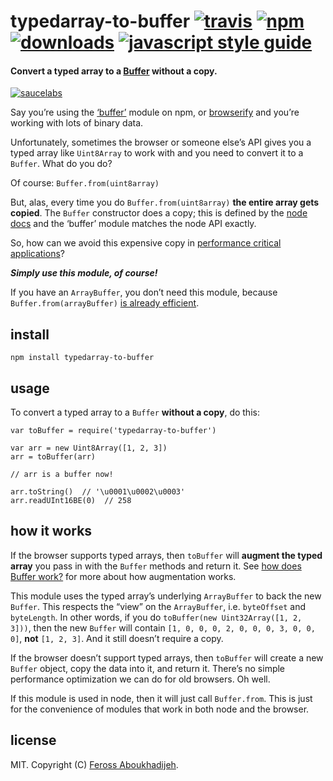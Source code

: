 typedarray-to-buffer [![travis](https://img.shields.io/travis/feross/typedarray-to-buffer/master.svg)](https://travis-ci.org/feross/typedarray-to-buffer) [![npm](https://img.shields.io/npm/v/typedarray-to-buffer.svg)](https://npmjs.org/package/typedarray-to-buffer) [![downloads](https://img.shields.io/npm/dm/typedarray-to-buffer.svg)](https://npmjs.org/package/typedarray-to-buffer) [![javascript style guide](https://img.shields.io/badge/code_style-standard-brightgreen.svg)](https://standardjs.com)
======================================================================================================================================================================================================================================================================================================================================================================================================================================================================================================================

#### Convert a typed array to a [Buffer](https://github.com/feross/buffer) without a copy.

[![saucelabs](https://saucelabs.com/browser-matrix/typedarray-to-buffer.svg)](https://saucelabs.com/u/typedarray-to-buffer)

Say you’re using the [‘buffer’](https://github.com/feross/buffer) module on npm, or [browserify](http://browserify.org/) and you’re working with lots of binary data.

Unfortunately, sometimes the browser or someone else’s API gives you a typed array like `Uint8Array` to work with and you need to convert it to a `Buffer`. What do you do?

Of course: `Buffer.from(uint8array)`

But, alas, every time you do `Buffer.from(uint8array)` **the entire array gets copied**. The `Buffer` constructor does a copy; this is defined by the [node docs](http://nodejs.org/api/buffer.html) and the ‘buffer’ module matches the node API exactly.

So, how can we avoid this expensive copy in [performance critical applications](https://github.com/feross/buffer/issues/22)?

***Simply use this module, of course!***

If you have an `ArrayBuffer`, you don’t need this module, because `Buffer.from(arrayBuffer)` [is already efficient](https://nodejs.org/api/buffer.html#buffer_class_method_buffer_from_arraybuffer_byteoffset_length).

install
-------

    npm install typedarray-to-buffer

usage
-----

To convert a typed array to a `Buffer` **without a copy**, do this:

    var toBuffer = require('typedarray-to-buffer')

    var arr = new Uint8Array([1, 2, 3])
    arr = toBuffer(arr)

    // arr is a buffer now!

    arr.toString()  // '\u0001\u0002\u0003'
    arr.readUInt16BE(0)  // 258

how it works
------------

If the browser supports typed arrays, then `toBuffer` will **augment the typed array** you pass in with the `Buffer` methods and return it. See [how does Buffer work?](https://github.com/feross/buffer#how-does-it-work) for more about how augmentation works.

This module uses the typed array’s underlying `ArrayBuffer` to back the new `Buffer`. This respects the “view” on the `ArrayBuffer`, i.e. `byteOffset` and `byteLength`. In other words, if you do `toBuffer(new Uint32Array([1, 2, 3]))`, then the new `Buffer` will contain `[1, 0, 0, 0, 2, 0, 0, 0, 3, 0, 0, 0]`, **not** `[1, 2, 3]`. And it still doesn’t require a copy.

If the browser doesn’t support typed arrays, then `toBuffer` will create a new `Buffer` object, copy the data into it, and return it. There’s no simple performance optimization we can do for old browsers. Oh well.

If this module is used in node, then it will just call `Buffer.from`. This is just for the convenience of modules that work in both node and the browser.

license
-------

MIT. Copyright (C) [Feross Aboukhadijeh](http://feross.org).
